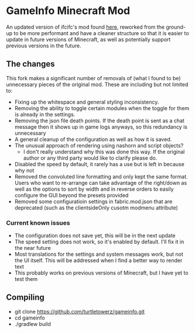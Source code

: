 # GameInfo Minecraft Mod
An updated version of ifcifc's mod found [here](https://gitlab.com/ifcifc94/gameinfo-mod), reworked from the ground-up to be more performant and have a cleaner structure so that it is easier to update in future versions of Minecraft, as well as potentially support previous versions in the future.

## The changes
This fork makes a significant number of removals of (what I found to be) unnecessary pieces of the original mod. These are including but not limited to:
- Fixing up the whitespace and general styling inconsistency.
- Removing the ability to toggle certain modules when the toggle for them is already in the settings.
- Removing the json file death points. If the death point is sent as a chat message then it shows up in game logs anyways, so this redundancy is unnecessary
- A general cleanup of the configuration as well as how it is saved.
- The unusual approach of rendering using nashorn and script objects?
    - I don't really understand why this was done this way. If the original author or any third party would like to clarify please do.
- Disabled the speed by default, it rarely has a use but is left in because why not
- Removed the convoluted line formatting and only kept the same format. Users who want to re-arrange can take advantage of the right/down as well as the options to sort by width and in reverse orders to easily configure the GUI beyond the presets provided
- Removed some configuratioin settings in fabric.mod.json that are deprecated (such as the clientsideOnly cusotm modmenu attribute)

### Current known issues
- The configuration does not save yet, this will be in the next update
- The speed setting does not work, so it's enabled by default. I'll fix it in the near future
- Most translations for the settings and system messages work, but not the UI itself. This will be addressed when I find a better way to render text
- This probably works on previous versions of Minecraft, but I have yet to test them

## Compiling
- git clone https://github.com/turtletowerz/gameinfo.git
- cd gameinfo
- ./gradlew build
